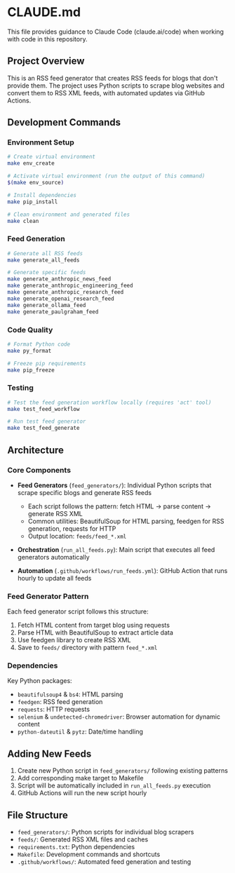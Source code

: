 # CLAUDE.md

This file provides guidance to Claude Code (claude.ai/code) when working with code in this repository.

## Project Overview

This is an RSS feed generator that creates RSS feeds for blogs that don't provide them. The project uses Python scripts to scrape blog websites and convert them to RSS XML feeds, with automated updates via GitHub Actions.

## Development Commands

### Environment Setup
```bash
# Create virtual environment
make env_create

# Activate virtual environment (run the output of this command)
$(make env_source)

# Install dependencies
make pip_install

# Clean environment and generated files
make clean
```

### Feed Generation
```bash
# Generate all RSS feeds
make generate_all_feeds

# Generate specific feeds
make generate_anthropic_news_feed
make generate_anthropic_engineering_feed  
make generate_anthropic_research_feed
make generate_openai_research_feed
make generate_ollama_feed
make generate_paulgraham_feed
```

### Code Quality
```bash
# Format Python code
make py_format

# Freeze pip requirements
make pip_freeze
```

### Testing
```bash
# Test the feed generation workflow locally (requires 'act' tool)
make test_feed_workflow

# Run test feed generator
make test_feed_generate
```

## Architecture

### Core Components

- **Feed Generators** (`feed_generators/`): Individual Python scripts that scrape specific blogs and generate RSS feeds
  - Each script follows the pattern: fetch HTML → parse content → generate RSS XML
  - Common utilities: BeautifulSoup for HTML parsing, feedgen for RSS generation, requests for HTTP
  - Output location: `feeds/feed_*.xml`

- **Orchestration** (`run_all_feeds.py`): Main script that executes all feed generators automatically

- **Automation** (`.github/workflows/run_feeds.yml`): GitHub Action that runs hourly to update all feeds

### Feed Generator Pattern

Each feed generator script follows this structure:
1. Fetch HTML content from target blog using requests
2. Parse HTML with BeautifulSoup to extract article data
3. Use feedgen library to create RSS XML
4. Save to `feeds/` directory with pattern `feed_*.xml`

### Dependencies

Key Python packages:
- `beautifulsoup4` & `bs4`: HTML parsing
- `feedgen`: RSS feed generation
- `requests`: HTTP requests
- `selenium` & `undetected-chromedriver`: Browser automation for dynamic content
- `python-dateutil` & `pytz`: Date/time handling

## Adding New Feeds

1. Create new Python script in `feed_generators/` following existing patterns
2. Add corresponding make target to Makefile
3. Script will be automatically included in `run_all_feeds.py` execution
4. GitHub Actions will run the new script hourly

## File Structure

- `feed_generators/`: Python scripts for individual blog scrapers
- `feeds/`: Generated RSS XML files and caches
- `requirements.txt`: Python dependencies
- `Makefile`: Development commands and shortcuts
- `.github/workflows/`: Automated feed generation and testing